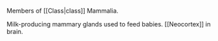 Members of [[Class|class]] Mammalia.

Milk-producing mammary glands used to feed babies.
[[Neocortex]] in brain.